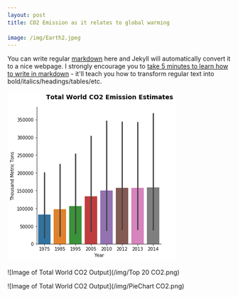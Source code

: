 ```yaml
---
layout: post
title: CO2 Emission as it relates to global warming

image: /img/Earth2.jpeg
---
```


You can write regular [markdown](http://markdowntutorial.com/) here and Jekyll will automatically convert it to a nice webpage.  I strongly encourage you to [take 5 minutes to learn how to write in markdown](http://markdowntutorial.com/) - it'll teach you how to transform regular text into bold/italics/headings/tables/etc.

![Image of Total World CO2 Output](/img/TotalworldCO2.png)




![Image of Total World CO2 Output](/img/Top 20 CO2.png)



![Image of Total World CO2 Output](/img/PieChart CO2.png)
